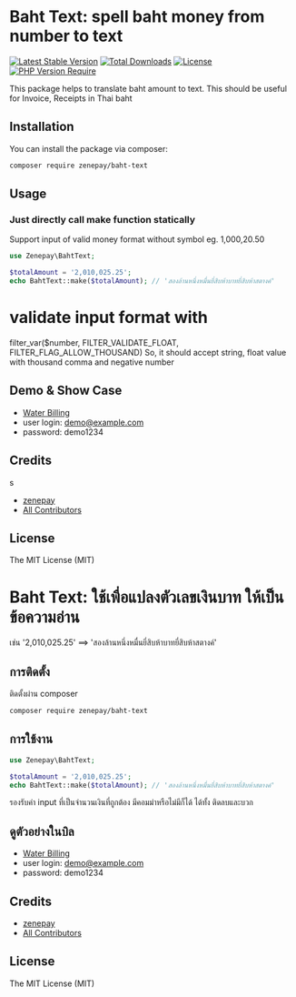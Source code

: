 # Baht Text: spell baht money from number to text

[![Latest Stable Version](http://poser.pugx.org/zenepay/baht-text/v)](https://packagist.org/packages/zenepay/baht-text)
[![Total Downloads](http://poser.pugx.org/zenepay/baht-text/downloads)](https://packagist.org/packages/zenepay/baht-text) 
[![License](http://poser.pugx.org/zenepay/baht-text/license)](https://packagist.org/packages/zenepay/baht-text) 
[![PHP Version Require](http://poser.pugx.org/zenepay/baht-text/require/php)](https://packagist.org/packages/zenepay/baht-text)

This package helps to translate baht amount to text. This should be useful for Invoice, Receipts in Thai baht<br>


## Installation

You can install the package via composer:

```bash
composer require zenepay/baht-text
```

## Usage
### Just directly call make function statically
Support input of valid money format without symbol eg. 1,000,20.50

```php
use Zenepay\BahtText;

$totalAmount = '2,010,025.25';
echo BahtText::make($totalAmount); // 'สองล้านหนึ่งหมื่นยี่สิบห้าบาทยี่สิบห้าสตางค์'
```
# validate input format with 

filter_var($number, FILTER_VALIDATE_FLOAT, FILTER_FLAG_ALLOW_THOUSAND)
So, it should accept string, float value with thousand comma and negative number

## Demo & Show Case

- [Water Billing](https://demo.zoploen.com/demo/meterbill)
- user login: demo@example.com
- password: demo1234

## Credits
s
- [zenepay](https://github.com/zenepay)
- [All Contributors](../../contributors)

## License

The MIT License (MIT)


# Baht Text: ใช้เพื่อแปลงตัวเลขเงินบาท ให้เป็นข้อความอ่าน 
เช่น  '2,010,025.25' ==> 'สองล้านหนึ่งหมื่นยี่สิบห้าบาทยี่สิบห้าสตางค์'

## การติดตั้ง
ติดตั้งผ่าน composer

```bash
composer require zenepay/baht-text
```

## การใช้งาน
```php
use Zenepay\BahtText;

$totalAmount = '2,010,025.25';
echo BahtText::make($totalAmount); // 'สองล้านหนึ่งหมื่นยี่สิบห้าบาทยี่สิบห้าสตางค์'
```
รองรับค่า input ที่เป็นจำนวนเงินที่ถูกต้อง มีคอมม่าหรือไม่มีก็ได้ ได้ทั้ง ติดลบและบวก
## ดูตัวอย่างในบิล

- [Water Billing](https://demo.zoploen.com/meterbill)
- user login: demo@example.com
- password: demo1234

## Credits

- [zenepay](https://github.com/zenepay)
- [All Contributors](../../contributors)

## License

The MIT License (MIT)
